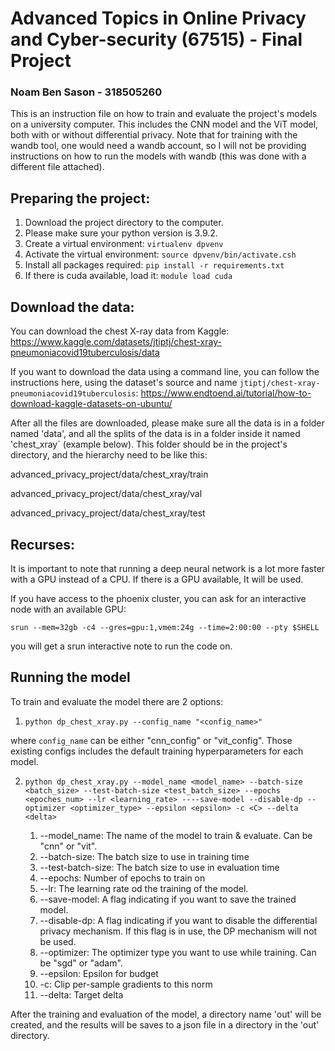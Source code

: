 # Advanced Topics in Online Privacy and Cyber-security (67515) - Final Project
### Noam Ben Sason - 318505260

This is an instruction file on how to train and evaluate the project's models on a university computer. 
This includes the CNN model and the ViT model, both with or without differential privacy.
Note that for training with the wandb tool, one would need a wandb account, so I will not be providing 
instructions on how to run the models with wandb (this was done with a different file attached).

## Preparing the project:

1. Download the project directory to the computer.
2. Please make sure your python version is 3.9.2.
2. Create a virtual environment: `virtualenv dpvenv`
2. Activate the virtual environment:  `source dpvenv/bin/activate.csh`
3. Install all packages required: `pip install -r requirements.txt`
4. If there is cuda available, load it: `module load cuda`

## Download the data:

You can download the chest X-ray data from Kaggle:
https://www.kaggle.com/datasets/jtiptj/chest-xray-pneumoniacovid19tuberculosis/data

If you want to download the data using a command line, you can follow the instructions here, using the dataset's source and name `jtiptj/chest-xray-pneumoniacovid19tuberculosis`:
https://www.endtoend.ai/tutorial/how-to-download-kaggle-datasets-on-ubuntu/

After all the files are downloaded, please make sure all the data is in a folder named 'data', and all the splits of the data is in a folder inside it named 'chest_xray` (example below).
This folder should be in the project's directory, and the hierarchy need to be like this:

advanced_privacy_project/data/chest_xray/train

advanced_privacy_project/data/chest_xray/val

advanced_privacy_project/data/chest_xray/test

## Recurses: 

It is important to note that running a deep neural network is a lot more faster with a GPU instead of a CPU.
If there is a GPU available, It will be used.

If you have access to the phoenix cluster, you can ask for an interactive node with an available GPU:

`srun --mem=32gb -c4 --gres=gpu:1,vmem:24g --time=2:00:00 --pty $SHELL`

you will get a srun interactive note to run the code on.

## Running the model

To train and evaluate the model there are 2 options:

1. `python dp_chest_xray.py --config_name "<config_name>"` 

where `config_name` can be either "cnn_config" or "vit_config". Those existing configs includes the default
training hyperparameters for each model.

2. `python dp_chest_xray.py --model_name <model_name> --batch-size <batch_size> --test-batch-size <test_batch_size> --epochs <epoches_num> --lr <learning_rate> ----save-model --disable-dp --optimizer <optimizer_type> --epsilon <epsilon> -c <C> --delta <delta>`

   1. --model_name: The name of the model to train & evaluate. Can be "cnn" or "vit".
   2. --batch-size: The batch size to use in training time
   3. --test-batch-size: The batch size to use in evaluation time
   4. --epochs: Number of epochs to train on
   5. --lr: The learning rate od the training of the model.
   6. --save-model:  A flag indicating if you want to save the trained model.
   7. --disable-dp: A flag indicating if you want to disable the differential privacy mechanism. If this flag is in use, the DP mechanism will not be used.
   8. --optimizer: The optimizer type you want to use while training. Can be "sgd" or "adam".
   9. --epsilon: Epsilon for budget
   10. -c: Clip per-sample gradients to this norm
   11. --delta: Target delta

After the training and evaluation of the model, a directory name 'out' will be created, and the results will be saves to a json file in a directory in the 'out' directory.